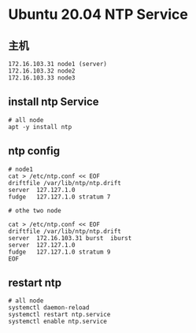 # Ubuntu 20.04 NTP Service

## 主机
```shell
172.16.103.31 node1 (server)
172.16.103.32 node2
172.16.103.33 node3
```

## install ntp Service

```shell
# all node
apt -y install ntp

```


## ntp config
```shell
# node1
cat > /etc/ntp.conf << EOF
driftfile /var/lib/ntp/ntp.drift
server  127.127.1.0
fudge   127.127.1.0 stratum 7

# othe two node

cat > /etc/ntp.conf << EOF
driftfile /var/lib/ntp/ntp.drift
server  172.16.103.31 burst  iburst
server  127.127.1.0
fudge   127.127.1.0 stratum 9
EOF

```

## restart ntp
```shell
# all node
systemctl daemon-reload
systemctl restart ntp.service
systemctl enable ntp.service
```
